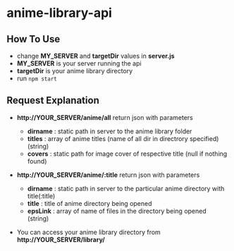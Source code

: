 # anime-library-api

## How To Use
- change **MY_SERVER** and **targetDir** values in **server.js**
- **MY_SERVER** is your server running the api
- **targetDir** is your anime library directory
- run `npm start`

## Request Explanation
- **http://YOUR_SERVER/anime/all** return json with parameters 
    - **dirname** : static path in server to the anime library folder
    - **titles** : array of anime titles (name of all dir in directrory specified) (string)
    - **covers** : static path for image cover of respective title (null if nothing found)

- **http://YOUR_SERVER/anime/:title** return json with parameters
    - **dirname** : static path in server to the particular anime directory with title(:title)
    - **title** : title of anime directory being opened
    - **epsLink** : array of name of files in the directory being opened (string) 

- You can access your anime library directory from **http://YOUR_SERVER/library/**